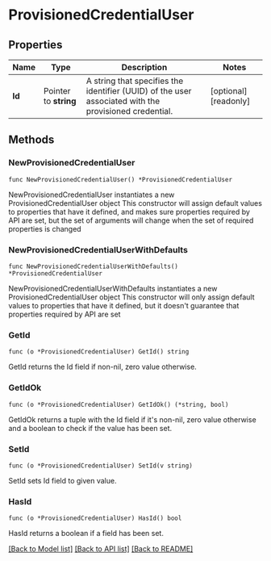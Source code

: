 # ProvisionedCredentialUser

## Properties

Name | Type | Description | Notes
------------ | ------------- | ------------- | -------------
**Id** | Pointer to **string** | A string that specifies the identifier (UUID) of the user associated with the provisioned credential. | [optional] [readonly] 

## Methods

### NewProvisionedCredentialUser

`func NewProvisionedCredentialUser() *ProvisionedCredentialUser`

NewProvisionedCredentialUser instantiates a new ProvisionedCredentialUser object
This constructor will assign default values to properties that have it defined,
and makes sure properties required by API are set, but the set of arguments
will change when the set of required properties is changed

### NewProvisionedCredentialUserWithDefaults

`func NewProvisionedCredentialUserWithDefaults() *ProvisionedCredentialUser`

NewProvisionedCredentialUserWithDefaults instantiates a new ProvisionedCredentialUser object
This constructor will only assign default values to properties that have it defined,
but it doesn't guarantee that properties required by API are set

### GetId

`func (o *ProvisionedCredentialUser) GetId() string`

GetId returns the Id field if non-nil, zero value otherwise.

### GetIdOk

`func (o *ProvisionedCredentialUser) GetIdOk() (*string, bool)`

GetIdOk returns a tuple with the Id field if it's non-nil, zero value otherwise
and a boolean to check if the value has been set.

### SetId

`func (o *ProvisionedCredentialUser) SetId(v string)`

SetId sets Id field to given value.

### HasId

`func (o *ProvisionedCredentialUser) HasId() bool`

HasId returns a boolean if a field has been set.


[[Back to Model list]](../README.md#documentation-for-models) [[Back to API list]](../README.md#documentation-for-api-endpoints) [[Back to README]](../README.md)


